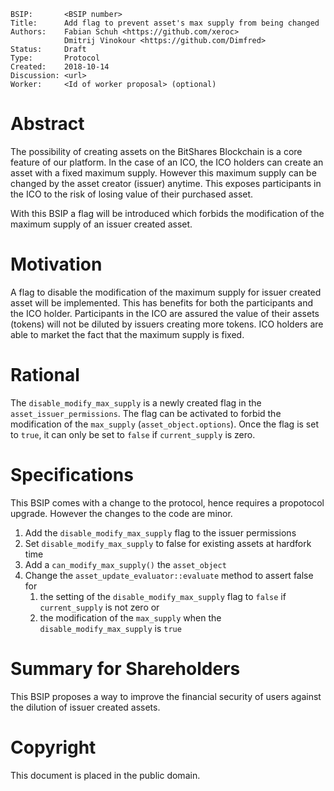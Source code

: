     BSIP:       <BSIP number>
    Title:      Add flag to prevent asset's max supply from being changed
    Authors:    Fabian Schuh <https://github.com/xeroc>
                Dmitrij Vinokour <https://github.com/Dimfred>
    Status:     Draft
    Type:       Protocol
    Created:    2018-10-14
    Discussion: <url>
    Worker:     <Id of worker proposal> (optional)

# Abstract

The possibility of creating assets on the BitShares Blockchain is a core feature
of our platform. In the case of an ICO, the ICO holders can create an asset with
a fixed maximum supply. However this maximum supply can be changed by the
asset creator (issuer) anytime. This exposes participants in the ICO to the risk
of losing value of their purchased asset.

With this BSIP a flag will be introduced which forbids the modification of the maximum
supply of an issuer created asset.

# Motivation

A flag to disable the modification of the maximum supply for 
issuer created asset will be implemented. This has benefits for both the participants and the ICO holder. Participants in the ICO are assured the value of their assets (tokens) will not be diluted by issuers creating more tokens. ICO holders are able to market the fact that the maximum supply is fixed.

# Rational

The `disable_modify_max_supply` is a newly created flag in the `asset_issuer_permissions`.
The flag can be activated to forbid the modification of the `max_supply` (`asset_object.options`).
Once the flag is set to `true`, it can only be set to `false` if `current_supply` is zero.

# Specifications

This BSIP comes with a change to the protocol, hence requires a propotocol upgrade.
However the changes to the code are minor.

1. Add the `disable_modify_max_supply` flag to the issuer permissions
2. Set `disable_modify_max_supply` to false for existing assets at hardfork time
3. Add a `can_modify_max_supply()` the `asset_object`
4. Change the `asset_update_evaluator::evaluate` method to assert false for
    1. the setting of the `disable_modify_max_supply` flag to `false` if `current_supply` is not zero or
    2. the modification of the `max_supply` when the `disable_modify_max_supply` is `true`
  
# Summary for Shareholders

This BSIP proposes a way to improve the financial security of users against the dilution of issuer created assets.

# Copyright

This document is placed in the public domain.
